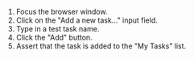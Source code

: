 1. Focus the browser window.
2. Click on the "Add a new task..." input field.
3. Type in a test task name.
4. Click the "Add" button.
5. Assert that the task is added to the "My Tasks" list.